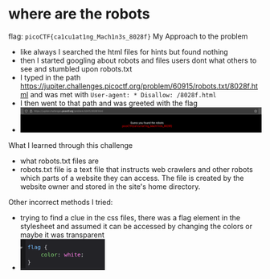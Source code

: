 # where are the robots
flag: `picoCTF{ca1cu1at1ng_Mach1n3s_8028f}`
My Approach to the problem
- like always I searched the html files for hints but found nothing
- then I started googling about robots and files users dont what others to see and stumbled upon robots.txt
- I typed in the path https://jupiter.challenges.picoctf.org/problem/60915/robots.txt/8028f.html and was met with `User-agent: * Disallow: /8028f.html `
- I then went to that path and was greeted with the flag
- ![img_2.png](img_2.png)

What I learned through this challenge
- what robots.txt files are
- robots.txt file is a text file that instructs web crawlers and other robots which parts of a website they can access. The file is created by the website owner and stored in the site's home directory.

Other incorrect methods I tried:

- trying to find a clue in the css files, there was a flag element in the stylesheet and assumed it can be accessed by changing the colors or maybe it was transparent 
- ![img_3.png](img_3.png)